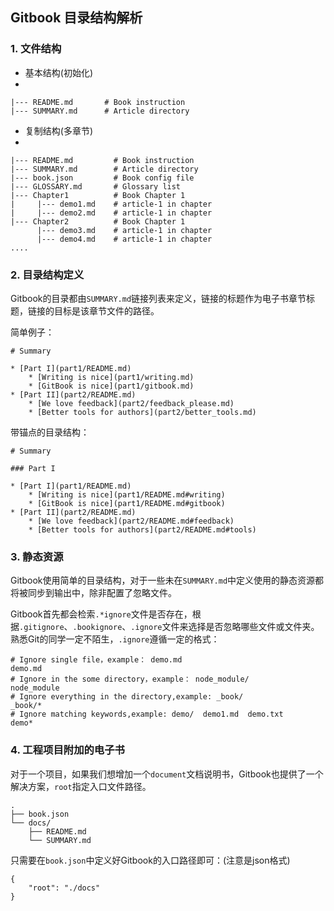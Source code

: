 ## Gitbook 目录结构解析

### 1. 文件结构

- 基本结构(初始化)
-

	
	|--- README.md       # Book instruction
	|--- SUMMARY.md      # Article directory

- 复制结构(多章节)
-
	
	
	|--- README.md         # Book instruction
	|--- SUMMARY.md        # Article directory
	|--- book.json         # Book config file
	|--- GLOSSARY.md       # Glossary list
	|--- Chapter1          # Book Chapter 1
	|     |--- demo1.md    # article-1 in chapter
	|	  |--- demo2.md    # article-1 in chapter
	|--- Chapter2          # Book Chapter 1
		  |--- demo3.md    # article-1 in chapter
		  |--- demo4.md    # article-1 in chapter
	....	


### 2. 目录结构定义

Gitbook的目录都由`SUMMARY.md`链接列表来定义，链接的标题作为电子书章节标题，链接的目标是该章节文件的路径。

简单例子：
	
	
	# Summary

	* [Part I](part1/README.md)
   		* [Writing is nice](part1/writing.md)
    	* [GitBook is nice](part1/gitbook.md)
	* [Part II](part2/README.md)
   		* [We love feedback](part2/feedback_please.md)
    	* [Better tools for authors](part2/better_tools.md)

带锚点的目录结构：

	# Summary

	### Part I

	* [Part I](part1/README.md)
    	* [Writing is nice](part1/README.md#writing)
    	* [GitBook is nice](part1/README.md#gitbook)
	* [Part II](part2/README.md)
    	* [We love feedback](part2/README.md#feedback)
    	* [Better tools for authors](part2/README.md#tools)
    	
### 3. 静态资源

Gitbook使用简单的目录结构，对于一些未在`SUMMARY.md`中定义使用的静态资源都将被同步到输出中，除非配置了忽略文件。

Gitbook首先都会检索`.*ignore`文件是否存在，根据`.gitignore`、`.bookignore`、`.ignore`文件来选择是否忽略哪些文件或文件夹。熟悉Git的同学一定不陌生，`.ignore`遵循一定的格式：

	# Ignore single file，example： demo.md
	demo.md
	# Ignore in the some directory，example： node_module/
	node_module
 	# Ignore everything in the directory,example: _book/
	_book/*
	# Ignore matching keywords,example: demo/  demo1.md  demo.txt
	demo*

### 4. 工程项目附加的电子书

对于一个项目，如果我们想增加一个`document`文档说明书，Gitbook也提供了一个解决方案，`root`指定入口文件路径。

	.
	├── book.json
	└── docs/
   		├── README.md
    	└── SUMMARY.md
只需要在`book.json`中定义好Gitbook的入口路径即可：(注意是json格式)

	{
		"root": "./docs"
	}

    
	